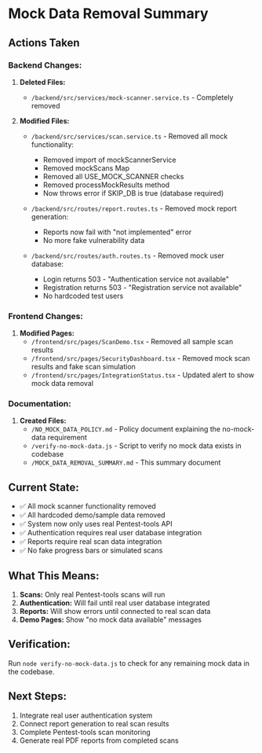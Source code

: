 # Mock Data Removal Summary

## Actions Taken

### Backend Changes:

1. **Deleted Files:**
   - `/backend/src/services/mock-scanner.service.ts` - Completely removed

2. **Modified Files:**
   - `/backend/src/services/scan.service.ts` - Removed all mock functionality:
     - Removed import of mockScannerService
     - Removed mockScans Map
     - Removed all USE_MOCK_SCANNER checks
     - Removed processMockResults method
     - Now throws error if SKIP_DB is true (database required)
   
   - `/backend/src/routes/report.routes.ts` - Removed mock report generation:
     - Reports now fail with "not implemented" error
     - No more fake vulnerability data
   
   - `/backend/src/routes/auth.routes.ts` - Removed mock user database:
     - Login returns 503 - "Authentication service not available"
     - Registration returns 503 - "Registration service not available"
     - No hardcoded test users

### Frontend Changes:

1. **Modified Pages:**
   - `/frontend/src/pages/ScanDemo.tsx` - Removed all sample scan results
   - `/frontend/src/pages/SecurityDashboard.tsx` - Removed mock scan results and fake scan simulation
   - `/frontend/src/pages/IntegrationStatus.tsx` - Updated alert to show mock data removal

### Documentation:

1. **Created Files:**
   - `/NO_MOCK_DATA_POLICY.md` - Policy document explaining the no-mock-data requirement
   - `/verify-no-mock-data.js` - Script to verify no mock data exists in codebase
   - `/MOCK_DATA_REMOVAL_SUMMARY.md` - This summary document

## Current State:

- ✅ All mock scanner functionality removed
- ✅ All hardcoded demo/sample data removed
- ✅ System now only uses real Pentest-tools API
- ✅ Authentication requires real user database integration
- ✅ Reports require real scan data integration
- ✅ No fake progress bars or simulated scans

## What This Means:

1. **Scans:** Only real Pentest-tools scans will run
2. **Authentication:** Will fail until real user database integrated
3. **Reports:** Will show errors until connected to real scan data
4. **Demo Pages:** Show "no mock data available" messages

## Verification:

Run `node verify-no-mock-data.js` to check for any remaining mock data in the codebase.

## Next Steps:

1. Integrate real user authentication system
2. Connect report generation to real scan results
3. Complete Pentest-tools scan monitoring
4. Generate real PDF reports from completed scans